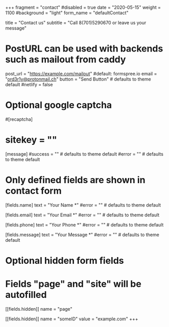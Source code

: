 +++
fragment = "contact"
#disabled = true
date = "2020-05-15"
weight = 1100
#background = "light"
form_name = "defaultContact"

title = "Contact us"
subtitle  = "Call 8(701)5290670 or leave us your message"

# PostURL can be used with backends such as mailout from caddy
post_url = "https://example.com/mailout" #default: formspree.io
email = "ord3r1y@protonmail.ch"
button = "Send Button" # defaults to theme default
#netlify = false

# Optional google captcha
#[recaptcha]
#  sitekey = ""

[message]
  #success = "" # defaults to theme default
  #error = "" # defaults to theme default

# Only defined fields are shown in contact form
[fields.name]
  text = "Your Name *"
  #error = "" # defaults to theme default

[fields.email]
  text = "Your Email *"
  #error = "" # defaults to theme default

[fields.phone]
  text = "Your Phone *"
  #error = "" # defaults to theme default

[fields.message]
  text = "Your Message *"
  #error = "" # defaults to theme default

# Optional hidden form fields
# Fields "page" and "site" will be autofilled
[[fields.hidden]]
  name = "page"

[[fields.hidden]]
  name = "someID"
  value = "example.com"
+++
